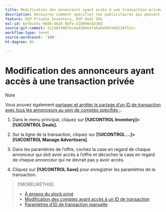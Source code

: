 ```yaml
---
title: Modification des annonceurs ayant accès à une transaction privée
description: Découvrez comment spécifier les publicitaires qui peuvent accéder à une transaction privée.
feature: DSP Private Inventory, DSP Deal IDs
exl-id: 6efbc5dc-90d8-46a5-88fe-218990c6336d
source-git-commit: 1c13874967ec4ad264e5fa6a5e0dfeb6120f53cc
workflow-type: tm+mt
source-wordcount: '109'
ht-degree: 0%

---
```


# Modification des annonceurs ayant accès à une transaction privée

>[!NOTE]
>
>Vous pouvez également [partager et arrêter le partage d’un ID de transaction avec tous les annonceurs au sein de comptes spécifiés ;](deal-id-share.md).

1. Dans le menu principal, cliquez sur **[!UICONTROL Inventory]> [!UICONTROL Deals].**

1. Sur la ligne de la transaction, cliquez sur  **[!UICONTROL ...]>[!UICONTROL Manage Advertisers]**.

1. Dans les paramètres de l’offre, cochez la case en regard de chaque annonceur qui doit avoir accès à l’offre et décochez la case en regard de chaque annonceur qui ne devrait pas y avoir accès.

1. Cliquez sur **[!UICONTROL Save]** pour enregistrer les paramètres de la transaction.

>[!MORELIKETHIS]
>* [À propos du stock privé](private-inventory-about.md)
>* [Modification des comptes ayant accès à un ID de transaction](/help/dsp/inventory/deal-id-share.md)
>* [Paramètres d’ID de transaction manuelle](deal-id-settings.md)

